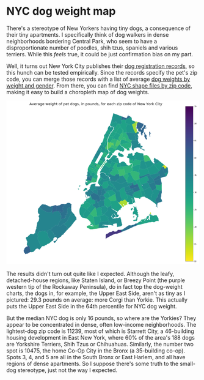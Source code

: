 # NYC dog weight map

There's a stereotype of New Yorkers having tiny dogs, a consequence of their tiny apartments.  I specifically think of dog walkers in dense neighborhoods bordering Central Park, who seem to have a disproportionate number of poodles, shih tzus, spaniels and various terriers.  While this  _feels_ true, it could be just confirmation bias on my part.

Well, it turns out New York City publishes their [dog registration records](https://data.cityofnewyork.us/Health/NYC-Dog-Licensing-Dataset/nu7n-tubp), so this hunch can be tested empirically.  Since the records specify the pet's zip code, you can merge those records with a list of average [dog weights by weight and gender](http://modernpuppies.com/breedweightchart.aspx).  From there, you can find [NYC shape files by zip code](https://data.cityofnewyork.us/Business/Zip-Code-Boundaries/i8iw-xf4u), making it easy to build a choropleth map of dog weights.

![](images/map.png)

The results didn't turn out quite like I expected. Although the leafy, detached-house regions, like Staten Island, or Breezy Point (the purple western tip of the Rockaway Peninsula), do in fact top the dog-weight charts, the dogs in, for example, the Upper East Side, aren't as tiny as I pictured: 29.3 pounds on average: more Corgi than Yorkie.  This actually puts the Upper East Side in the 64th percentile for NYC dog weight.

But the median NYC dog is only 16 pounds, so where are the Yorkies?  They appear to be concentrated in dense, often low-income neighborhoods.  The lightest-dog zip code is 11239, most of which is Starrett City, a 46-building housing development in East New York, where 60% of the area's 188 dogs are Yorkshire Terriers, Shih Tzus or Chihuahuas.  Similarly, the number two spot is 10475, the home Co-Op City in the Bronx (a 35-building co-op).  Spots 3, 4, and 5 are all in the South Bronx or East Harlem, and all have regions of dense apartments.  So I suppose there's some truth to the small-dog stereotype, just not the way I expected.